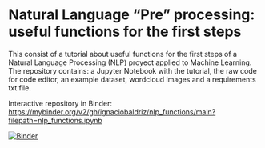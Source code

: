 # Natural Language “Pre” processing: useful functions for the first steps

This consist of a tutorial about useful functions for the first steps of a Natural Language Processing (NLP) proyect applied to Machine Learning.
The repository contains: a Jupyter Notebook with the tutorial, the raw code for code editor, an example dataset, wordcloud images and a requirements txt file.

Interactive repository in Binder: 
https://mybinder.org/v2/gh/ignaciobaldriz/nlp_functions/main?filepath=nlp_functions.ipynb


[![Binder](https://mybinder.org/badge_logo.svg)](https://mybinder.org/v2/gh/ignaciobaldriz/nlp_functions/main?filepath=nlp_functions.ipynb)
